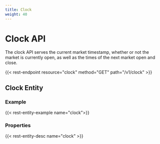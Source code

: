```yaml
---
title: Clock
weight: 40
---
```


# Clock API
The clock API serves the current market timestamp, whether or not
the market is currently open, as well as the times of the next market
open and close.

{{< rest-endpoint resource="clock" method="GET" path="/v1/clock" >}}

## Clock Entity

### Example
{{< rest-entity-example name="clock">}}

### Properties
{{< rest-entity-desc name="clock" >}}
